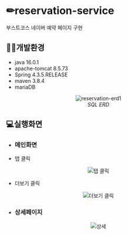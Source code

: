 ✏reservation-service
========================



부스트코스 네이버 예약 페이지 구현



## 🏃‍♂️개발환경

- java 16.0.1
- apache-tomcat 8.5.73
- Spring 4.3.5.RELEASE
- maven 3.8.4
- mariaDB 

<div align = "center">
 
 ![reservation-erd1](https://user-images.githubusercontent.com/48908552/160737875-dccf804a-b6bb-45ee-aac0-44e8bbd43925.png)   
   _SQL ERD_

</div>





## 💻실행화면



- ### 메인화면

* 탭 클릭

<div align = "center">
 
  ![탭 클릭](https://user-images.githubusercontent.com/48908552/163416779-22620d15-bb44-4811-9843-eb3d9302c93e.gif)
 
 </div>
 
* 더보기 클릭

<div align = "center">
 
![더보기 클릭](https://user-images.githubusercontent.com/48908552/163416900-5e9133cb-23d1-4641-902d-6f11b1423f72.gif)

  </div>
  
- ### 상세페이지 

<div align = "center">
 
![상세](https://user-images.githubusercontent.com/48908552/163418095-12da45a0-9a3a-4cd7-aa68-0772bea58d11.gif)

   </div>


